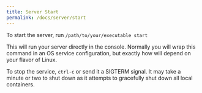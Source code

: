```yaml
---
title: Server Start
permalink: /docs/server/start
---
```


To start the server, run `/path/to/your/executable start`

This will run your server directly in the console. 
Normally you will wrap this command in an OS service configuration, but exactly how will depend on your flavor of Linux.  

To stop the service, `ctrl-c` or send it a SIGTERM signal. 
It may take a minute or two to shut down as it attempts to gracefully shut down all local containers.  
